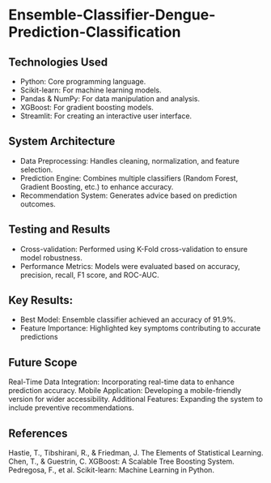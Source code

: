 # Ensemble-Classifier-Dengue-Prediction-Classification

## Technologies Used
- Python: Core programming language.
- Scikit-learn: For machine learning models.
- Pandas & NumPy: For data manipulation and analysis.
- XGBoost: For gradient boosting models.
- Streamlit: For creating an interactive user interface.

## System Architecture
- Data Preprocessing: Handles cleaning, normalization, and feature selection.
- Prediction Engine: Combines multiple classifiers (Random Forest, Gradient Boosting, etc.) to enhance accuracy.
- Recommendation System: Generates advice based on prediction outcomes.

## Testing and Results
- Cross-validation: Performed using K-Fold cross-validation to ensure model robustness.
- Performance Metrics: Models were evaluated based on accuracy, precision, recall, F1 score, and ROC-AUC.

## Key Results:
- Best Model: Ensemble classifier achieved an accuracy of 91.9%.
- Feature Importance: Highlighted key symptoms contributing to accurate predictions

## Future Scope
Real-Time Data Integration: Incorporating real-time data to enhance prediction accuracy.
Mobile Application: Developing a mobile-friendly version for wider accessibility.
Additional Features: Expanding the system to include preventive recommendations.


## References
Hastie, T., Tibshirani, R., & Friedman, J. The Elements of Statistical Learning.
Chen, T., & Guestrin, C. XGBoost: A Scalable Tree Boosting System.
Pedregosa, F., et al. Scikit-learn: Machine Learning in Python.
